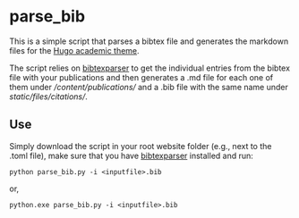 # parse_bib

This is a simple script that parses a bibtex file and generates the markdown files for the [Hugo academic theme](https://github.com/gcushen/hugo-academic). 

The script relies on [bibtexparser](https://github.com/sciunto-org/python-bibtexparser) to get the individual entries from the bibtex file with your publications and then generates a .md file for each one of them under */content/publications/* and a .bib file with the same name under *static/files/citations/*.

## Use

Simply download the script in your root website folder (e.g., next to the .toml file), make sure that you have [bibtexparser](https://github.com/sciunto-org/python-bibtexparser) installed and run:

    python parse_bib.py -i <inputfile>.bib

or,

    python.exe parse_bib.py -i <inputfile>.bib
  
 
